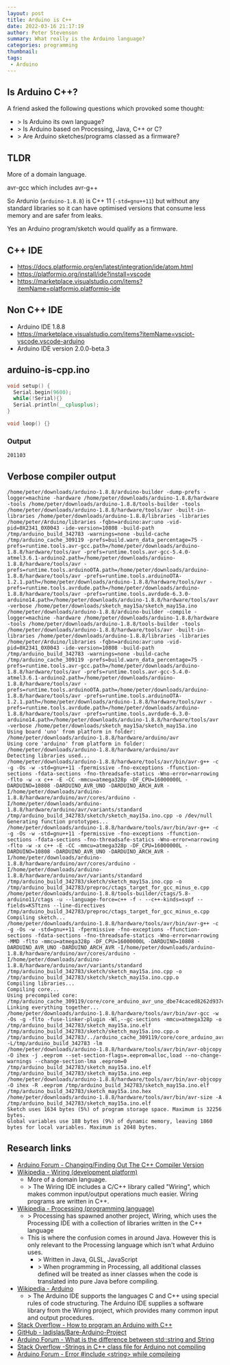 ```yaml
---
layout: post
title: Arduino is C++
date: 2022-03-16 21:17:19
author: Peter Stevenson
summary: What really is the Arduino language?
categories: programming
thumbnail:
tags:
 - Arduino
---
```


## Is Arduino C++?

A friend asked the following questions which provoked some thought:

* \> Is Arduino its own language?
* \> Is Arduino based on Processing, Java, C++ or C?
* \> Are Arduino sketches/programs classed as a firmware?

## TLDR

More of a domain language.

avr-gcc which includes avr-g++

So Ardunio (`arduino-1.8.8`) is C++ 11 (`-std=gnu++11`) but without any standard libraries so it can have optimised versions that consume less memory and are safer from leaks.

Yes an Arduino program/sketch would qualify as a firmware.

##  C++ IDE

* <https://docs.platformio.org/en/latest/integration/ide/atom.html>
* <https://platformio.org/install/ide?install=vscode>
* <https://marketplace.visualstudio.com/items?itemName=platformio.platformio-ide>

## Non C++ IDE

* Arduino IDE 1.8.8
* <https://marketplace.visualstudio.com/items?itemName=vsciot-vscode.vscode-arduino>
* Arduino IDE version 2.0.0-beta.3

## arduino-is-cpp.ino

```cpp
void setup() {
  Serial.begin(9600);
  while(!Serial){}
  Serial.println(__cplusplus);
}

void loop() {}
```

### Output

```
201103
```

## Verbose compiler output 

```
/home/peter/downloads/arduino-1.8.8/arduino-builder -dump-prefs -logger=machine -hardware /home/peter/downloads/arduino-1.8.8/hardware -tools /home/peter/downloads/arduino-1.8.8/tools-builder -tools /home/peter/downloads/arduino-1.8.8/hardware/tools/avr -built-in-libraries /home/peter/downloads/arduino-1.8.8/libraries -libraries /home/peter/Arduino/libraries -fqbn=arduino:avr:uno -vid-pid=0X2341_0X0043 -ide-version=10808 -build-path /tmp/arduino_build_342783 -warnings=none -build-cache /tmp/arduino_cache_309119 -prefs=build.warn_data_percentage=75 -prefs=runtime.tools.avr-gcc.path=/home/peter/downloads/arduino-1.8.8/hardware/tools/avr -prefs=runtime.tools.avr-gcc-5.4.0-atmel3.6.1-arduino2.path=/home/peter/downloads/arduino-1.8.8/hardware/tools/avr -prefs=runtime.tools.arduinoOTA.path=/home/peter/downloads/arduino-1.8.8/hardware/tools/avr -prefs=runtime.tools.arduinoOTA-1.2.1.path=/home/peter/downloads/arduino-1.8.8/hardware/tools/avr -prefs=runtime.tools.avrdude.path=/home/peter/downloads/arduino-1.8.8/hardware/tools/avr -prefs=runtime.tools.avrdude-6.3.0-arduino14.path=/home/peter/downloads/arduino-1.8.8/hardware/tools/avr -verbose /home/peter/downloads/sketch_may15a/sketch_may15a.ino
/home/peter/downloads/arduino-1.8.8/arduino-builder -compile -logger=machine -hardware /home/peter/downloads/arduino-1.8.8/hardware -tools /home/peter/downloads/arduino-1.8.8/tools-builder -tools /home/peter/downloads/arduino-1.8.8/hardware/tools/avr -built-in-libraries /home/peter/downloads/arduino-1.8.8/libraries -libraries /home/peter/Arduino/libraries -fqbn=arduino:avr:uno -vid-pid=0X2341_0X0043 -ide-version=10808 -build-path /tmp/arduino_build_342783 -warnings=none -build-cache /tmp/arduino_cache_309119 -prefs=build.warn_data_percentage=75 -prefs=runtime.tools.avr-gcc.path=/home/peter/downloads/arduino-1.8.8/hardware/tools/avr -prefs=runtime.tools.avr-gcc-5.4.0-atmel3.6.1-arduino2.path=/home/peter/downloads/arduino-1.8.8/hardware/tools/avr -prefs=runtime.tools.arduinoOTA.path=/home/peter/downloads/arduino-1.8.8/hardware/tools/avr -prefs=runtime.tools.arduinoOTA-1.2.1.path=/home/peter/downloads/arduino-1.8.8/hardware/tools/avr -prefs=runtime.tools.avrdude.path=/home/peter/downloads/arduino-1.8.8/hardware/tools/avr -prefs=runtime.tools.avrdude-6.3.0-arduino14.path=/home/peter/downloads/arduino-1.8.8/hardware/tools/avr -verbose /home/peter/downloads/sketch_may15a/sketch_may15a.ino
Using board 'uno' from platform in folder: /home/peter/downloads/arduino-1.8.8/hardware/arduino/avr
Using core 'arduino' from platform in folder: /home/peter/downloads/arduino-1.8.8/hardware/arduino/avr
Detecting libraries used...
/home/peter/downloads/arduino-1.8.8/hardware/tools/avr/bin/avr-g++ -c -g -Os -w -std=gnu++11 -fpermissive -fno-exceptions -ffunction-sections -fdata-sections -fno-threadsafe-statics -Wno-error=narrowing -flto -w -x c++ -E -CC -mmcu=atmega328p -DF_CPU=16000000L -DARDUINO=10808 -DARDUINO_AVR_UNO -DARDUINO_ARCH_AVR -I/home/peter/downloads/arduino-1.8.8/hardware/arduino/avr/cores/arduino -I/home/peter/downloads/arduino-1.8.8/hardware/arduino/avr/variants/standard /tmp/arduino_build_342783/sketch/sketch_may15a.ino.cpp -o /dev/null
Generating function prototypes...
/home/peter/downloads/arduino-1.8.8/hardware/tools/avr/bin/avr-g++ -c -g -Os -w -std=gnu++11 -fpermissive -fno-exceptions -ffunction-sections -fdata-sections -fno-threadsafe-statics -Wno-error=narrowing -flto -w -x c++ -E -CC -mmcu=atmega328p -DF_CPU=16000000L -DARDUINO=10808 -DARDUINO_AVR_UNO -DARDUINO_ARCH_AVR -I/home/peter/downloads/arduino-1.8.8/hardware/arduino/avr/cores/arduino -I/home/peter/downloads/arduino-1.8.8/hardware/arduino/avr/variants/standard /tmp/arduino_build_342783/sketch/sketch_may15a.ino.cpp -o /tmp/arduino_build_342783/preproc/ctags_target_for_gcc_minus_e.cpp
/home/peter/downloads/arduino-1.8.8/tools-builder/ctags/5.8-arduino11/ctags -u --language-force=c++ -f - --c++-kinds=svpf --fields=KSTtzns --line-directives /tmp/arduino_build_342783/preproc/ctags_target_for_gcc_minus_e.cpp
Compiling sketch...
/home/peter/downloads/arduino-1.8.8/hardware/tools/avr/bin/avr-g++ -c -g -Os -w -std=gnu++11 -fpermissive -fno-exceptions -ffunction-sections -fdata-sections -fno-threadsafe-statics -Wno-error=narrowing -MMD -flto -mmcu=atmega328p -DF_CPU=16000000L -DARDUINO=10808 -DARDUINO_AVR_UNO -DARDUINO_ARCH_AVR -I/home/peter/downloads/arduino-1.8.8/hardware/arduino/avr/cores/arduino -I/home/peter/downloads/arduino-1.8.8/hardware/arduino/avr/variants/standard /tmp/arduino_build_342783/sketch/sketch_may15a.ino.cpp -o /tmp/arduino_build_342783/sketch/sketch_may15a.ino.cpp.o
Compiling libraries...
Compiling core...
Using precompiled core: /tmp/arduino_cache_309119/core/core_arduino_avr_uno_dbe74caced8262d937c72ad4123d41cb.a
Linking everything together...
/home/peter/downloads/arduino-1.8.8/hardware/tools/avr/bin/avr-gcc -w -Os -g -flto -fuse-linker-plugin -Wl,--gc-sections -mmcu=atmega328p -o /tmp/arduino_build_342783/sketch_may15a.ino.elf /tmp/arduino_build_342783/sketch/sketch_may15a.ino.cpp.o /tmp/arduino_build_342783/../arduino_cache_309119/core/core_arduino_avr_uno_dbe74caced8262d937c72ad4123d41cb.a -L/tmp/arduino_build_342783 -lm
/home/peter/downloads/arduino-1.8.8/hardware/tools/avr/bin/avr-objcopy -O ihex -j .eeprom --set-section-flags=.eeprom=alloc,load --no-change-warnings --change-section-lma .eeprom=0 /tmp/arduino_build_342783/sketch_may15a.ino.elf /tmp/arduino_build_342783/sketch_may15a.ino.eep
/home/peter/downloads/arduino-1.8.8/hardware/tools/avr/bin/avr-objcopy -O ihex -R .eeprom /tmp/arduino_build_342783/sketch_may15a.ino.elf /tmp/arduino_build_342783/sketch_may15a.ino.hex
/home/peter/downloads/arduino-1.8.8/hardware/tools/avr/bin/avr-size -A /tmp/arduino_build_342783/sketch_may15a.ino.elf
Sketch uses 1634 bytes (5%) of program storage space. Maximum is 32256 bytes.
Global variables use 188 bytes (9%) of dynamic memory, leaving 1860 bytes for local variables. Maximum is 2048 bytes.
```

## Research links

* [Arduino Forum - Changing/Finding Out The C++ Compiler Version](https://forum.arduino.cc/t/changing-finding-out-the-c-compiler-version/604413/2)
* [Wikipedia - Wiring (development platform)](https://en.wikipedia.org/wiki/Wiring_(development_platform))
	* More of a domain language.
	* \> The Wiring IDE includes a C/C++ library called "Wiring", which makes common input/output operations much easier. Wiring programs are written in C++.
* [Wikipedia - Processing (programming language)](https://en.wikipedia.org/wiki/Processing_(programming_language))
	* \> Processing has spawned another project, Wiring, which uses the Processing IDE with a collection of libraries written in the C++ language
	* This is where the confusion comes in around Java. However this is only relevant to the Processing language which isn't what Arduino uses.
		* \> Written in	Java, GLSL, JavaScript
		* \> When programming in Processing, all additional classes defined will be treated as inner classes when the code is translated into pure Java before compiling.
* [Wikipedia - Arduino](https://en.wikipedia.org/wiki/Arduino)
	* \> The Arduino IDE supports the languages C and C++ using special rules of code structuring. The Arduino IDE supplies a software library from the Wiring project, which provides many common input and output procedures.
* [Stack Overflow - How to program an Arduino with C++](https://stackoverflow.com/questions/18523577/how-to-program-an-arduino-with-c)
* [GitHub - ladislas/Bare-Arduino-Project](https://github.com/ladislas/Bare-Arduino-Project)
* [Arduino Forum - What is the difference between std::string and String](https://forum.arduino.cc/t/what-is-the-difference-between-std-string-and-string/641910)
* [Stack Overflow -Strings in C++ class file for Arduino not compiling](https://stackoverflow.com/questions/10612385/strings-in-c-class-file-for-arduino-not-compiling)
* [Arduino Forum - Error \#include \<string\> while compileing](https://forum.arduino.cc/t/error-include-string-while-compileing/411001)


